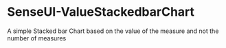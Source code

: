 # SenseUI-ValueStackedbarChart
A simple Stacked bar Chart based on the value of the measure and not the number of measures
